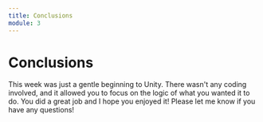 ```yaml
---
title: Conclusions
module: 3
---
```


# Conclusions

This week was just a gentle beginning to Unity.  There wasn't any coding involved, and it allowed you to focus on the logic of what you wanted it to do.  You did a great job and I hope you enjoyed it!  Please let me know if you have any questions!
